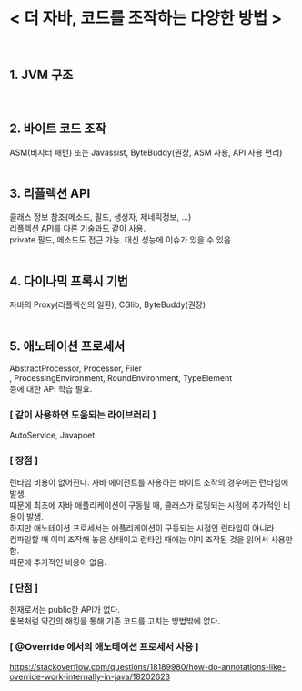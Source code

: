 
<br/>

# < 더 자바, 코드를 조작하는 다양한 방법 >
<br/>

## 1. JVM 구조
<br/>

## 2. 바이트 코드 조작
ASM(비지터 패턴) 또는 Javassist, ByteBuddy(권장, ASM 사용, API 사용 편리)
<br/><br/>

## 3. 리플렉션 API
클래스 정보 참조(메소드, 필드, 생성자, 제네릭정보, …) <br/>
리플렉션 API를 다른 기술과도 같이 사용. <br/>
private 필드, 메소드도 접근 가능. 대신 성능에 이슈가 있을 수 있음. 
<br/><br/>

## 4. 다이나믹 프록시 기법
자바의 Proxy(리플렉션의 일환), CGlib, ByteBuddy(권장)
<br/><br/>

## 5. 애노테이션 프로세서
AbstractProcessor, Processor, Filer<br/>
, ProcessingEnvironment, RoundEnvironment, TypeElement <br/>
등에 대한 API 학습 필요.

### [ 같이 사용하면 도움되는 라이브러리 ]
AutoService, Javapoet

### [ 장점 ]
런타임 비용이 없어진다.
자바 에이전트를 사용하는 바이트 조작의 경우에는 런타임에 발생.<br/>
때문에 최초에 자바 애플리케이션이 구동될 때, 클래스가 로딩되는 시점에 추가적인 비용이 발생.<br/>
하지만 애노테이션 프로세서는 애플리케이션이 구동되는 시점인 런타임이 아니라<br/>
컴파일할 때 이미 조작해 놓은 상태이고 런타임 때에는 이미 조작된 것을 읽어서 사용만 함.<br/>
때문에 추가적인 비용이 없음.

### [ 단점 ]
현재로서는 public한 API가 없다.<br/>
롬복처럼 약간의 해킹을 통해 기존 코드를 고치는 방법밖에 없다.

### [ @Override 에서의 애노테이션 프로세서 사용 ]
https://stackoverflow.com/questions/18189980/how-do-annotations-like-override-work-internally-in-java/18202623

<br/><br/><br/>

